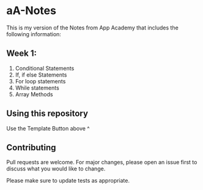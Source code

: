 # aA-Notes

This is my version of the Notes from App Academy that includes the following information:

## Week 1:

1. Conditional Statements
2. If, if else Statements
3. For loop statements
4. While statements
5. Array Methods

## Using this repository

Use the Template Button above ^
<!---
```
gh repo clone AntonioP22/aA-Notes
```

## Usage

```
code aA-Notes
```
--->
## Contributing

Pull requests are welcome. For major changes, please open an issue first to discuss what you would like to change.

Please make sure to update tests as appropriate.
